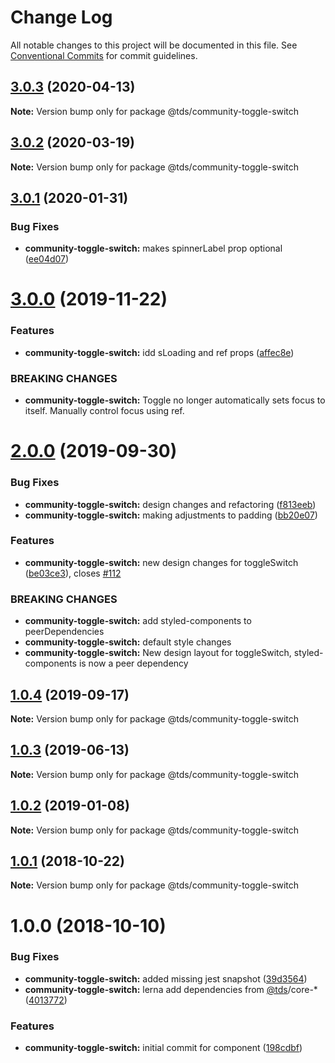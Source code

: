 # Change Log

All notable changes to this project will be documented in this file.
See [Conventional Commits](https://conventionalcommits.org) for commit guidelines.

## [3.0.3](https://github.com/telus/tds-community/compare/@tds/community-toggle-switch@3.0.2...@tds/community-toggle-switch@3.0.3) (2020-04-13)

**Note:** Version bump only for package @tds/community-toggle-switch





## [3.0.2](https://github.com/telus/tds-community/compare/@tds/community-toggle-switch@3.0.1...@tds/community-toggle-switch@3.0.2) (2020-03-19)

**Note:** Version bump only for package @tds/community-toggle-switch





## [3.0.1](https://github.com/telus/tds-community/compare/@tds/community-toggle-switch@3.0.0...@tds/community-toggle-switch@3.0.1) (2020-01-31)


### Bug Fixes

* **community-toggle-switch:** makes spinnerLabel prop optional ([ee04d07](https://github.com/telus/tds-community/commit/ee04d07))





# [3.0.0](https://github.com/telus/tds-community/compare/@tds/community-toggle-switch@2.0.0...@tds/community-toggle-switch@3.0.0) (2019-11-22)


### Features

* **community-toggle-switch:** idd sLoading and ref props ([affec8e](https://github.com/telus/tds-community/commit/affec8e))


### BREAKING CHANGES

* **community-toggle-switch:** Toggle no longer automatically sets focus to itself. Manually control focus using ref.





# [2.0.0](https://github.com/telus/tds-community/compare/@tds/community-toggle-switch@1.0.4...@tds/community-toggle-switch@2.0.0) (2019-09-30)


### Bug Fixes

* **community-toggle-switch:** design changes and refactoring ([f813eeb](https://github.com/telus/tds-community/commit/f813eeb))
* **community-toggle-switch:** making adjustments to padding ([bb20e07](https://github.com/telus/tds-community/commit/bb20e07))


### Features

* **community-toggle-switch:** new design changes for toggleSwitch ([be03ce3](https://github.com/telus/tds-community/commit/be03ce3)), closes [#112](https://github.com/telus/tds-community/issues/112)


### BREAKING CHANGES

* **community-toggle-switch:** add styled-components to peerDependencies
* **community-toggle-switch:** default style changes
* **community-toggle-switch:** New design layout for toggleSwitch, styled-components is now a peer dependency





## [1.0.4](https://github.com/telus/tds-community/compare/@tds/community-toggle-switch@1.0.3...@tds/community-toggle-switch@1.0.4) (2019-09-17)

**Note:** Version bump only for package @tds/community-toggle-switch





## [1.0.3](https://github.com/telus/tds-community/compare/@tds/community-toggle-switch@1.0.2...@tds/community-toggle-switch@1.0.3) (2019-06-13)

**Note:** Version bump only for package @tds/community-toggle-switch





## [1.0.2](https://github.com/telus/tds-community/compare/@tds/community-toggle-switch@1.0.1...@tds/community-toggle-switch@1.0.2) (2019-01-08)

**Note:** Version bump only for package @tds/community-toggle-switch

<a name="1.0.1"></a>

## [1.0.1](https://github.com/telus/tds-community/compare/@tds/community-toggle-switch@1.0.0...@tds/community-toggle-switch@1.0.1) (2018-10-22)

**Note:** Version bump only for package @tds/community-toggle-switch

<a name="1.0.0"></a>

# 1.0.0 (2018-10-10)

### Bug Fixes

- **community-toggle-switch:** added missing jest snapshot ([39d3564](https://github.com/telus/tds-community/commit/39d3564))
- **community-toggle-switch:** lerna add dependencies from [@tds](https://github.com/tds)/core-\* ([4013772](https://github.com/telus/tds-community/commit/4013772))

### Features

- **community-toggle-switch:** initial commit for component ([198cdbf](https://github.com/telus/tds-community/commit/198cdbf))
